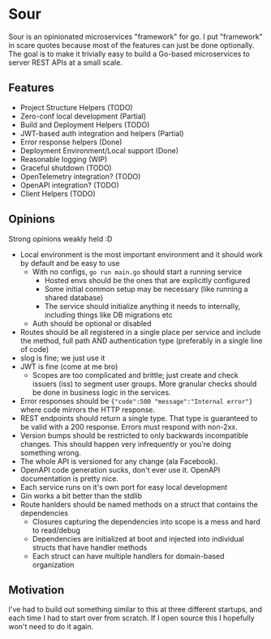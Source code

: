 # Sour

Sour is an opinionated microservices "framework" for go. I put "framework" in scare quotes because most of the
features can just be done optionally. The goal is to make it trivially easy to build a Go-based microservices
to server REST APIs at a small scale.

## Features
* Project Structure Helpers (TODO)
* Zero-conf local development (Partial)
* Build and Deployment Helpers (TODO)
* JWT-based auth integration and helpers (Partial)
* Error response helpers (Done)
* Deployment Environment/Local support (Done)
* Reasonable logging (WIP)
* Graceful shutdown (TODO)
* OpenTelemetry integration? (TODO)
* OpenAPI integration? (TODO)
* Client Helpers (TODO)

## Opinions
Strong opinions weakly held :D

* Local environment is the most important environment and it should work by default and be easy to use
    * With no configs, `go run main.go` should start a running service
        * Hosted envs should be the ones that are explicitly configured
        * Some initial common setup may be necessary (like running a shared database)
        * The service should initialize anything it needs to internally, including things like DB migrations etc
    * Auth should be optional or disabled
* Routes should be all registered in a single place per service and include the method, full path AND authentication type (preferably in a single line of code)
* slog is fine; we just use it
* JWT is fine (come at me bro)
    * Scopes are too complicated and brittle; just create and check issuers (iss) to segment user groups. More granular checks should be done in business logic in the services. 
* Error responses should be `{"code":500 "message":"Internal error"}` where code mirrors the HTTP response.
* REST endpoints should return a single type. That type is guaranteed to be valid with a 200 response. Errors must respond with non-2xx.
* Version bumps should be restricted to only backwards incompatible changes. This should happen very infrequently or you're doing something wrong.
* The whole API is versioned for any change (ala Facebook).
* OpenAPI code generation sucks, don't ever use it. OpenAPI documentation is pretty nice.
* Each service runs on it's own port for easy local development
* Gin works a bit better than the stdlib
* Route hanlders should be named methods on a struct that contains the dependencies
    * Closures capturing the dependencies into scope is a mess and hard to read/debug
    * Dependencies are initialized at boot and injected into individual structs that have handler methods
    * Each struct can have multiple handlers for domain-based organization

## Motivation
I've had to build out something similar to this at three different startups, and each time I had to start over
from scratch. If I open source this I hopefully won't need to do it again.
